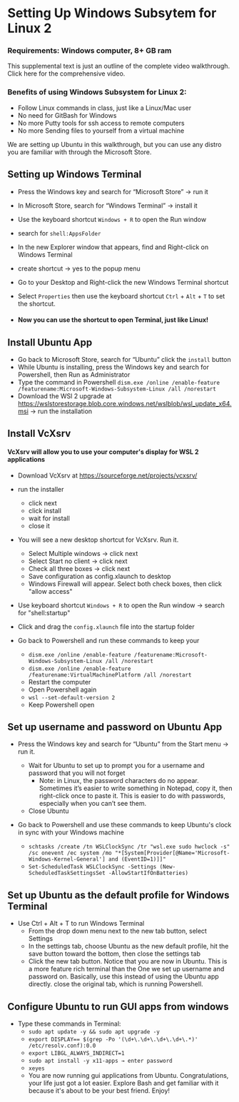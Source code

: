 # Setting Up Windows Subsytem for Linux 2

### Requirements: Windows computer, 8+ GB ram
This supplemental text is just an outline of the complete video walkthrough. Click here for the comprehensive video.

### Benefits of using Windows Subsystem for Linux 2:

- Follow Linux commands in class, just like a Linux/Mac user
- No need for GitBash for Windows
- No more Putty tools for ssh access to remote computers
- No more Sending files to yourself from a virtual machine

We are setting up Ubuntu in this walkthrough, but you can use any distro you are familiar with
through the Microsoft Store.

## Setting up Windows Terminal

* Press the Windows key and search for “Microsoft Store” → run it
* In Microsoft Store, search for “Windows Terminal” → install it
* Use the keyboard shortcut `Windows + R` to open the Run window
* search for `shell:AppsFolder`
* In the new Explorer window that appears, find and Right-click on Windows Terminal
* create shortcut → yes to the popup menu

* Go to your Desktop and Right-click the new Windows Terminal shortcut
* Select `Properties` then use the keyboard shortcut `Ctrl` + `Alt` + `T` to set the shortcut.
* #### Now you can use the shortcut to open Terminal, just like Linux!

## Install Ubuntu App

* Go back to Microsoft Store, search for “Ubuntu” click the `install` button
* While Ubuntu is installing, press the Windows key and search for Powershell, then Run as
  Administrator
* Type the command in
  Powershell `dism.exe /online /enable-feature /featurename:Microsoft-Windows-Subsystem-Linux /all /norestart`
* Download the WSl 2 upgrade
  at https://wslstorestorage.blob.core.windows.net/wslblob/wsl_update_x64.msi → run the installation

## Install VcXsrv

#### VcXsrv will allow you to use your computer's display for WSL 2 applications

* Download VcXsrv at https://sourceforge.net/projects/vcxsrv/
* run the installer
    + click next
    + click install
    + wait for install
    + close it


* You will see a new desktop shortcut for VcXsrv. Run it.
    + Select Multiple windows → click next
    + Select Start no client → click next
    + Check all three boxes → click next
    + Save configuration as config.xlaunch to desktop
    + Windows Firewall will appear. Select both check boxes, then click "allow access"



* Use keyboard shortcut `Windows + R` to open the Run window  → search for "shell:startup"
* Click and drag the `config.xlaunch` file into the startup folder
* Go back to Powershell and run these commands to keep your 
    + `dism.exe /online /enable-feature /featurename:Microsoft-Windows-Subsystem-Linux /all /norestart`
    + `dism.exe /online /enable-feature /featurename:VirtualMachinePlatform /all /norestart`
    + Restart the computer
    + Open Powershell again
    + `wsl --set-default-version 2`
    + Keep Powershell open

## Set up username and password on Ubuntu App

* Press the Windows key and search for “Ubuntu” from the Start menu → run it.
    + Wait for Ubuntu to set up to prompt you for a username and password that you will not forget
        - Note: in Linux, the password characters do no appear. Sometimes it’s easier to write
          something in Notepad, copy it, then right-click once to paste it. This is easier to do
          with passwords, especially when you can’t see them.
    + Close Ubuntu
    
* Go back to Powershell and use these commands to keep Ubuntu's clock in sync with your Windows machine
    + `schtasks /create /tn WSLClockSync /tr "wsl.exe sudo hwclock -s" /sc onevent /ec system /mo "*[System[Provider[@Name='Microsoft-Windows-Kernel-General'] and (EventID=1)]]"`
    + `Set-ScheduledTask WSLClockSync -Settings (New-ScheduledTaskSettingsSet -AllowStartIfOnBatteries)`


## Set up Ubuntu as the default profile for Windows Terminal

* Use Ctrl + Alt + T to run Windows Terminal
    + From the drop down menu next to the new tab button, select Settings
    + In the settings tab, choose Ubuntu as the new default profile, hit the save button toward the
      bottom, then close the settings tab
    + Click the new tab button. Notice that you are now in Ubuntu. This is a more feature rich
      terminal than the One we set up username and password on. Basically, use this instead of using
      the Ubuntu app directly. close the original tab, which is running Powershell.

## Configure Ubuntu to run GUI apps from windows

* Type these commands in Terminal:
    + `sudo apt update -y && sudo apt upgrade -y`
    + `export DISPLAY== $(grep -Po '(\d+\.\d+\.\d+\.\d+\.*)' /etc/resolv.conf):0.0`
    + `export LIBGL_ALWAYS_INDIRECT=1`
    + `sudo apt install -y x11-apps → enter password`
    + `xeyes`
    + You are now running gui applications from Ubuntu. Congratulations, your life just got a lot easier. Explore Bash and get familiar with it because it's about to be your best friend. Enjoy!
